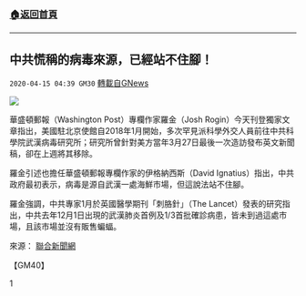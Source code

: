 ###  [:house:返回首頁](https://github.com/ourhimalayas/txt)
---

## 中共慌稱的病毒來源，已經站不住腳！
`2020-04-15 04:39 GM30` [轉載自GNews](https://gnews.org/zh-hant/173476/)

![](https://s3.amazonaws.com/gnews-media-offload/wp-content/uploads/2020/04/15043627/image0-115.jpg)

華盛頓郵報（Washington Post）專欄作家羅金（Josh Rogin）今天刊登獨家文章指出，美國駐北京使館自2018年1月開始，多次罕見派科學外交人員前往中共科學院武漢病毒研究所；研究所曾針對美方當年3月27日最後一次造訪發布英文新聞稿，卻在上週將其移除。

羅金引述也擔任華盛頓郵報專欄作家的伊格納西斯（David Ignatius）指出，中共政府最初表示，病毒是源自武漢一處海鮮市場，但這說法站不住腳。

羅金強調，中共專家1月於英國醫學期刊「刺胳針」（The Lancet）發表的研究指出，中共去年12月1日出現的武漢肺炎首例及1/3首批確診病患，皆未到過這處市場，且該市場並沒有販售蝙蝠。

來源： [聯合新聞網](https://udn.com/news/story/120944/4492692?from=udn_ch2cate6638sub120944_pulldownmenu_v2)

【GM40】

1
